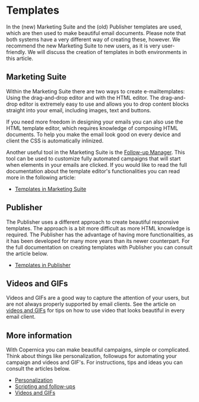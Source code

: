 # Templates

In the (new) Marketing Suite and the (old) Publisher templates are used, 
which are then used to make beautiful email documents. Please note that 
both systems have a very different way of creating these, however. We 
recommend the new Marketing Suite to new users, as it is very 
user-friendly. We will discuss the creation of templates in both 
environments in this article.

## Marketing Suite

Within the Marketing Suite there are two ways to create e-mailtemplates: 
Using the drag-and-drop editor and with the HTML editor. The drag-and-drop 
editor is extremely easy to use and allows you to drop content blocks 
straight into your email, including images, text and buttons.

If you need more freedom in designing your emails you can also use the 
HTML template editor, which requires knowledge of composing HTML documents. 
To help you make the email look good on every device and client the CSS 
is automatically inlinized.

Another useful tool in the Marketing Suite is the [Follow-up Manager](follow-up-manager-ms). 
This tool can be used to customize fully automated campaigns that will 
start when elements in your emails are clicked. If you would like to 
read the full documentation about the template editor's functionalities 
you can read more in the following article:

* [Templates in Marketing Suite](templates-marketing-suite)

## Publisher

The Publisher uses a different approach to create beautiful responsive 
templates. The approach is a bit more difficult as more HTML knowledge is 
required. The Publisher has the advantage of having more functionalities, 
as it has been developed for many more years than its newer counterpart. 
For the full documentation on creating templates with Publisher you can 
consult the article below.

* [Templates in Publisher](templates-publisher)

## Videos and GIFs

Videos and GIFs are a good way to capture the attention of your users, 
but are not always properly supported by email clients. See the article on 
[videos and GIFs](./templates-video-gif) for tips on how to use video 
that looks beautiful in every email client.

## More information

With Copernica you can make beautiful campaigns, simple or complicated. 
Think about things like personalization, followups for automating your 
campaign and videos and GIF's. For instructions, tips and ideas you can 
consult the articles below.

* [Personalization](./personalization)
* [Scripting and follow-ups](./followups)
* [Videos and GIFs](./templates-video-gif)
